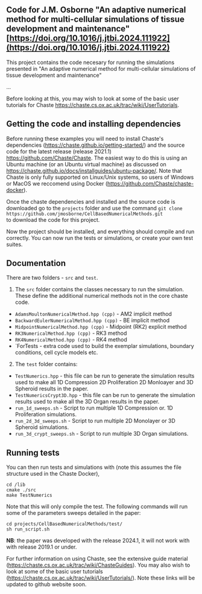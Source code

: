 ## Code for J.M. Osborne  "An adaptive numerical method for multi-cellular simulations of tissue development and maintenance" [https://doi.org/10.1016/j.jtbi.2024.111922](https://doi.org/10.1016/j.jtbi.2024.111922)

This project contains the code necesary for running the simulations presented in "An adaptive numerical method for multi-cellular simulations of tissue development and maintenance"

...

Before looking at this, you may wish to look at some of the basic user tutorials for Chaste https://chaste.cs.ox.ac.uk/trac/wiki/UserTutorials.

## Getting the code and installing dependencies 

Before running these examples you will need to install Chaste's dependencies (https://chaste.github.io/getting-started/) and the source code for the latest release (release 2021.1) https://github.com/Chaste/Chaste.
The easiest way to do this is using an Ubuntu machine (or an Ubuntu virtual machine) as discussed on https://chaste.github.io/docs/installguides/ubuntu-package/. 
Note that Chaste is only fully supported on Linux/Unix systems, so users of Windows or MacOS we reccomend using Docker (https://github.com/Chaste/chaste-docker).

Once the chaste dependencies and installed and the source code is downloaded go to the `projects` folder and use the command 
`git clone https://github.com/jmosborne/CellBasedNumericalMethods.git`  
to download the code for this project.

Now the project should be installed, and everything should compile and run correctly. 
You can now run the tests or simulations, or create your own test suites.

## Documentation
There are two folders - `src` and `test`.
 1. The `src` folder contains the classes necessary to run the simulation. These define the additional numerical methods not in the core chaste code.
  * `AdamsMoultonNumericalMethod.hpp (cpp)` - AM2 implicit method
  * `BackwardEulerNumericalMethod.hpp (cpp)` - BE implicit method
  * `MidpointNumericalMethod.hpp (cpp)` - Midpoint (RK2) explicit method
  * `RK3NumericalMethod.hpp (cpp)` - RK3 method
  * `RK4NumericalMethod.hpp (cpp)` - RK4 method
  * `ForTests - extra code used to build the exemplar simulations, boundary conditions, cell cycle models etc.
 
 2. The `test` folder contains:
  * `TestNumerics.hpp` - this file can be run to generate the simulation results used to make all 1D Compression 2D Proliferation 2D Monloayer and 3D Spheroid results  in the paper.
  * `TestNumericsCrypt3D.hpp` - this file can be run to generate the simulation results used to make all the 3D Organ results  in the paper.
  * `run_1d_sweeps.sh` - Script to run multiple 1D Compression or. 1D Proliferation simulations.
  * `run_2d_3d_sweeps.sh` - Script to run multiple 2D Monolayer or 3D Spheroid simulations.
  * `run_3d_crypt_sweeps.sh` - Script to run multiple 3D Organ simulations.
  
## Running tests
You can then run tests and simulations with (note this assumes the file structure used in the Chaste Docker),
```
cd /lib
cmake ./src
make TestNumerics

```

Note that this will only compile the test. The following commands will run some of the parameters sweeps detailed in the paper:

```
cd projects/CellBasedNumericalMethods/test/
sh run_script.sh
```

**NB**: the paper was developed with the release 2024.1, it will not work with with release 2019.1 or under.

For further information on using Chaste, see the extensive guide material (https://chaste.cs.ox.ac.uk/trac/wiki/ChasteGuides).
You may also wish to look at some of the basic user tutorials (https://chaste.cs.ox.ac.uk/trac/wiki/UserTutorials/). Note these links will be updated to github website soon.
